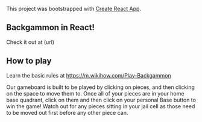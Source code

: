 This project was bootstrapped with [Create React App](https://github.com/facebook/create-react-app).

## Backgammon in React!

Check it out at (url)

## How to play

Learn the basic rules at https://m.wikihow.com/Play-Backgammon

Our gameboard is built to be played by clicking on pieces, and then clicking on the space to move them to. Once all of your pieces are in your home base quadrant, click on them and then click on your personal Base button to win the game! Watch out for any pieces sitting in your jail cell as those need to be moved out first before any other piece can.

